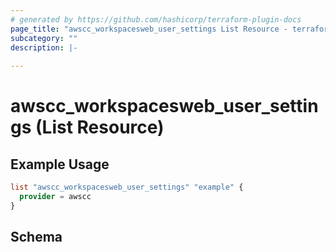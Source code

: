 ```yaml
---
# generated by https://github.com/hashicorp/terraform-plugin-docs
page_title: "awscc_workspacesweb_user_settings List Resource - terraform-provider-awscc"
subcategory: ""
description: |-
  
---
```


# awscc_workspacesweb_user_settings (List Resource)



## Example Usage

```terraform
list "awscc_workspacesweb_user_settings" "example" {
  provider = awscc
}
```

<!-- schema generated by tfplugindocs -->
## Schema
